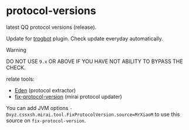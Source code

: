 # protocol-versions
latest QQ protocol versions (release).

Update for [trpgbot](https://github.com/MrXiaoM/fpv/tree/trpgbot) plugin. Check update everyday automatically.

> [!WARNING]
> 
> DO NOT USE `9.x` OR ABOVE IF YOU HAVE NOT ABILITY TO BYPASS THE CHECK.
>

relate tools:
- [Eden](https://github.com/MrXiaoM/Eden) (protocol extractor)
- [fix-protocol-version](https://github.com/cssxsh/fix-protocol-version) (mirai protocol updater)

You can add JVM options `-Dxyz.cssxsh.mirai.tool.FixProtocolVersion.source=MrXiaoM` to use this source on `fix-protocol-version`.
